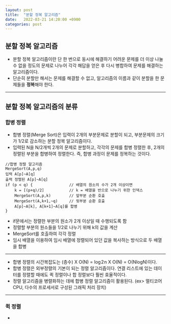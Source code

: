 ```yaml
---
layout: post
title:  "분할 정복 알고리즘"
date:   2022-03-21 14:20:00 +0900
categories: post
---
```

  
## 분할 정복 알고리즘  
* 분할 정복 알고리즘이란 단 한 번으로 동시에 해결하기 어려운 문제를 더 이상 나눌 수 없을 정도의 문제로 나누어 각각 해답을 얻은 후 다시 병합하여 문제를 해결하는 알고리즘이다.  
* 단순히 분할만 해서는 문제를 해결할 수 없고, 알고리즘의 이름과 같이 분할을 한 문제들을 **정복**해야 한다.  

___
## 분할 정복 알고리즘의 분류  
### 합병 정렬  
* 합병 정렬(Merge Sort)은 입력이 2개의 부분문제로 분할이 되고, 부분문제의 크기가 1/2로 감소하는 분할 정복 알고리즘이다.  
* 입력된 N을 N/2개씩 2개의 문제로 분할하고, 각각의 문제를 합병 정렬한 후, 2개의 정렬된 부분을 합병하여 정렬한다. 즉, 합병 과정이 문제를 정복하는 것이다.  


~~~
//합병 정렬 알고리즘
MergeSort(A,p,q)
입력 A[p]~A[q]
출력 정렬된 A[p]~A[q]
if (p < q) {                // 배열의 원소의 수가 2개 이상이면
    k = [(p+q)/2]           // k = 배열을 반으로 나누기 위한 인덱스
    MergeSort(A,p,k)        // 앞부분 순환 호출
    MergeSort(A,k+1,~q)     // 뒷부분 순환 호출
    A[p]~A[k], A[k+1]~A[q]를 합병
}
~~~


* if문에서는 정렬한 부분의 원소가 2개 이상일 때 수행되도록 함  
* 정렬할 부분의 원소들을 1/2로 나누기 위해 k의 값을 계산  
* MergeSort를 호출하여 각각 정렬  
* 임시 배열을 이용하여 임시 배열에 정렬되어 있던 값을 복사하는 방식으로 두 배열을 합병  

__________
* 합병 정렬의 시간복잡도는 (층수) X O(N) = log 2 n X O(N) = O(NlogN)이다.  
* 합병 정렬은 외부정렬의 기본이 되는 정렬 알고리즘이다. 연결 리스트에 있는 데이터를 정렬할 때에도 퀵 정렬이나 합 정렬보다 훨씬 효율적이다.  
* 정렬 알고리즘을 병렬화하는 데에 합병 정렬 알고리즘이 활용된다. (ex> 멀티코어 CPU, 다수의 프로세서로 구성된 그래픽 처리 장치)  

__________
### 퀵 정렬
* 